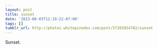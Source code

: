 ```yaml
---
layout: post
title: sunset
date: '2013-08-03T12:19:22-07:00'
tags: []
tumblr_url: http://photos.whitepinedev.com/post/57265854782/sunset
---
```

Sunset.
